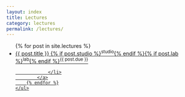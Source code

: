 ```yaml
---
layout: index
title: Lectures
category: lectures
permalink: /lectures/
---
```

<div class="wrapper index-wrapper">
	<ul class="index">
	    {% for post in site.lectures %}  
	    	<a href="{{post.url}}"> 
		        <li>
					{{ post.title }} {% if post.studio %}<sup>studio</sup>{% endif %}{% if post.lab %}<sup>lab</sup>{% endif %}<sup>{{ post.due }}</sup>
					
		        </li>
	        </a>
	    {% endfor %}
	</ul>
</div>